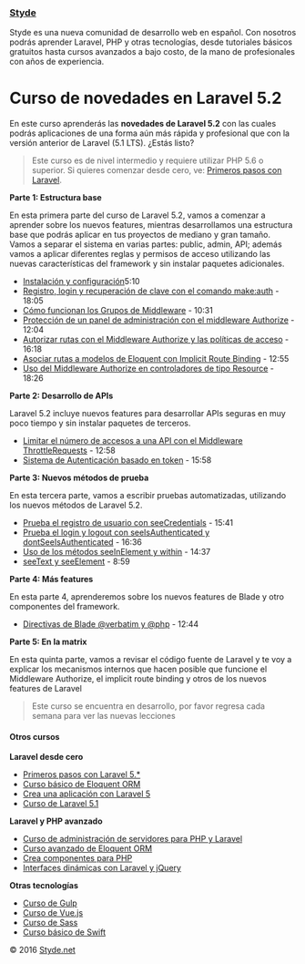 ### [Styde](https://styde.net/)

Styde es una nueva comunidad de desarrollo web en español.
                    Con nosotros podrás aprender Laravel, PHP y otras tecnologías,
                    desde tutoriales básicos gratuitos hasta cursos avanzados a bajo costo,
                    de la mano de profesionales con años de experiencia.

# Curso de novedades en Laravel 5.2

En este curso aprenderás las **novedades de Laravel 5.2** con las cuales podrás aplicaciones de una forma aún más rápida y profesional que con la versión anterior de Laravel (5.1 LTS). ¿Estás listo?

> Este curso es de nivel intermedio y requiere utilizar PHP 5.6 o superior. Si quieres comenzar desde cero, ve: [Primeros pasos con Laravel](https://styde.net/curso-primeros-pasos-con-laravel-5/).

**Parte 1: Estructura base**

En esta primera parte del curso de Laravel 5.2, vamos a comenzar a aprender sobre los nuevos features, mientras desarrollamos una estructura base que podrás aplicar en tus proyectos de mediano y gran tamaño. Vamos a separar el sistema en varias partes: public, admin, API; además vamos a aplicar diferentes reglas y permisos de acceso utilizando las nuevas características del framework y sin instalar paquetes adicionales.

*   [Instalación y configuración](https://styde.net/instalacion-y-configuracion-de-laravel-5-2/)5:10
*   [Registro, login y recuperación de clave con el comando make:auth](https://styde.net/registro-login-y-recuperacion-de-clave-con-el-comando-makeauth-en-laravel-5-2/) - 18:05
*   [Cómo funcionan los Grupos de Middleware](https://styde.net/como-funcionan-los-grupos-de-middleware-en-laravel-5-2/) - 10:31
*   [Protección de un panel de administración con el middleware Authorize](https://styde.net/proteccion-de-un-panel-de-administracion-con-el-middleware-authorize/) - 12:04
*   [Autorizar rutas con el Middleware Authorize y las políticas de acceso](https://styde.net/autorizar-rutas-con-el-middleware-authorize-y-las-politicas-de-acceso-en-laravel-5-2/) - 16:18
*   [Asociar rutas a modelos de Eloquent con Implicit Route Binding](https://styde.net/asociar-rutas-a-modelos-de-eloquent-con-implicit-route-binding/) - 12:55
*   [Uso del Middleware Authorize en controladores de tipo Resource](https://styde.net/uso-del-middleware-authorize-en-controladores-de-tipo-resource/) - 18:26

**Parte 2: Desarrollo de APIs**

Laravel 5.2 incluye nuevos features para desarrollar APIs seguras en muy poco tiempo y sin instalar paquetes de terceros.

*   [Limitar el número de accesos a una API con el Middleware ThrottleRequests](https://styde.net/limitar-el-numero-de-accesos-a-una-api-con-el-middleware-throttlerequests-de-laravel-5-2/) - 12:58
*   [Sistema de Autenticación basado en token](https://styde.net/videotutorial-sistema-de-autenticacion-basado-en-token-en-laravel-5-2/) - 15:58

**Parte 3: Nuevos métodos de prueba**

En esta tercera parte, vamos a escribir pruebas automatizadas, utilizando los nuevos métodos de Laravel 5.2.

*   [Prueba el registro de usuario con seeCredentials](https://styde.net/prueba-el-registro-de-usuario-con-seecredentials-en-laravel-5-2/) - 15:41
*   [Prueba el login y logout con seeIsAuthenticated y dontSeeIsAuthenticated](https://styde.net/prueba-el-login-y-logout-con-seeisauthenticated-y-dontseeisauthenticated/) - 16:36
*   [Uso de los métodos seeInElement y within](https://styde.net/metodos-de-pruebas-within-y-seeinelement-de-interactswithpages-en-laravel-5-2/) - 14:37
*   [seeText y seeElement](https://styde.net/pruebas-con-los-metodos-seetext-y-seeelement/) - 8:59

**Parte 4: Más features**

En esta parte 4, aprenderemos sobre los nuevos features de Blade y otro componentes del framework.
*   [Directivas de Blade @verbatim y @php](https://styde.net/directivas-de-blade-verbatim-y-php-en-laravel-5-2/) - 12:44

**Parte 5: En la matrix**

En esta quinta parte, vamos a revisar el código fuente de Laravel y te voy a explicar los mecanismos internos que hacen posible que funcione el Middleware Authorize, el implicit route binding y otros de los nuevos features de Laravel

> Este curso se encuentra en desarrollo, por favor regresa cada semana para ver las nuevas lecciones

#### Otros cursos

**Laravel desde cero**
*   [                        Primeros pasos con Laravel 5.*          ](https://styde.net/curso-primeros-pasos-con-laravel-5/)
*   [                        Curso básico de Eloquent ORM            ](https://styde.net/curso-basico-de-eloquent-orm-con-laravel-5-1/)
*   [                        Crea una aplicación con Laravel 5       ](https://styde.net/curso-crea-aplicaciones-con-laravel-5/)
*   [                        Curso de Laravel 5.1                    ](https://styde.net/curso-introductorio-laravel-5-1/)

**Laravel y PHP avanzado**
*   [                        Curso de administración de servidores para PHP y Laravel                    ](https://styde.net/curso-configuracion-administracion-de-servidores-php-laravel/)
*   [                        Curso avanzado de Eloquent ORM               ](https://styde.net/curso-avanzado-de-eloquent-orm/)
*   [                        Crea componentes para PHP                    ](https://styde.net/curso-crea-componentes-para-php-y-laravel/)
*   [                        Interfaces dinámicas con Laravel y jQuery    ](https://styde.net/curso-de-interfaces-dinamicas-con-laravel-y-jquery/)

**Otras tecnologías**
*   [Curso de Gulp](https://styde.net/curso-gulp-y-herramientas-de-automatizacion/)
*   [Curso de Vue.js](https://styde.net/curso-de-vue-js/)
*	[Curso de Sass](https://styde.net/curso-de-sass/)
*	[Curso básico de Swift](https://styde.net/curso-basico-de-swift/)

© 2016 [Styde.net](https://styde.net/)
